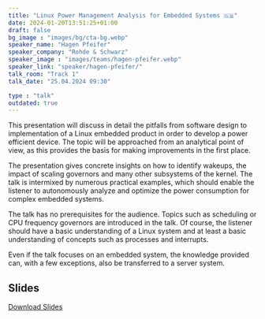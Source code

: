 ```yaml
---
title: "Linux Power Management Analysis for Embedded Systems 🇬🇧"
date: 2024-01-20T13:51:25+01:00
draft: false
bg_image : "images/bg/cta-bg.webp"
speaker_name: "Hagen Pfeifer"
speaker_company: "Rohde & Schwarz"
speaker_image : "images/teams/hagen-pfeifer.webp"
speaker_link: "speaker/hagen-pfeifer/"
talk_room: "Track 1"
talk_date: "25.04.2024 09:30"

type : "talk"
outdated: true
---
```


This presentation will discuss in detail the pitfalls from software design to
implementation of a Linux embedded product in order to develop a power
efficient device. The topic will be approached from an analytical point of
view, as this provides the basis for making improvements in the first place.

The presentation gives concrete insights on how to identify wakeups, the
impact of scaling governors and many other subsystems of the kernel. The talk
is intermixed by numerous practical examples, which should enable the listener
to autonomously analyze and optimize the power consumption for complex
embedded systems.

The talk has no prerequisites for the audience. Topics such as scheduling or
CPU frequency governors are introduced in the talk. Of course, the listener
should have a basic understanding of a Linux system and at least a basic
understanding of concepts such as processes and interrupts.

Even if the talk focuses on an embedded system, the knowledge provided can,
with a few exceptions, also be transferred to a server system.


## Slides

[<i class='tf-ion-android-download'></i> Download Slides](/files/slides/Hagen-Pfeifer-eco-compute-linux-power-analysis.pdf)